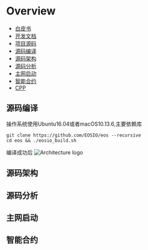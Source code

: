 # Overview
 
 * [白皮书](https://github.com/EOSIO/Documentation)
 * [开发文档](https://developers.eos.io/)
 * [项目源码](https://github.com/EOSIO/eos)
 * [源码编译](#src-con)
 * [源码架构](#src-con)
 * [源码分析](#analyse)
 * [主网启动](#boot)
 * [智能合约](#contract)
 * [CPP](cpp.md)

## <a name="src-con">源码编译</a>
操作系统使用Ubuntu16.04或者macOS10.13.6,主要依赖库

```
git clone https://github.com/EOSIO/eos --recursive
cd eos && ./eosio_build.sh
```
编译成功后
![Architecture logo](https://files.readme.io/8f31cfd-Basic-EOSIO-System-Architecture.png)



## <a name="src-con">源码架构</a>

## <a name="analyse">源码分析</a>

## <a name="boot">主网启动</a>

## <a name="contract">智能合约</a>




